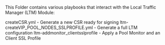 This Folder contains various playbooks that interact with the Local Traffic Manager (LTM) Module:

createCSR.yml - Generate a new CSR ready for signing
ltm-createVIP_POOL_NODES_SSLPROFILE.yml - Generate a full LTM configuration
ltm-addmonitor_clientsslprofile - Apply a Pool Monitor and an Client SSL Profile
